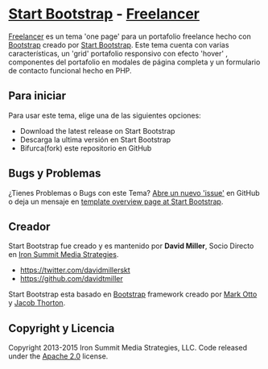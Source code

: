 # [Start Bootstrap](http://startbootstrap.com/) - [Freelancer](http://startbootstrap.com/template-overviews/freelancer/)

[Freelancer](http://startbootstrap.com/template-overviews/freelancer/) es un tema 'one page' para un portafolio freelance hecho con [Bootstrap](http://getbootstrap.com/) creado por [Start Bootstrap](http://startbootstrap.com/). Este tema cuenta con varias características, un 'grid' portafolio responsivo con efecto 'hover' , componentes del portafolio en modales de página completa y un formulario de contacto funcional hecho en PHP.

## Para iniciar

Para usar este tema, elige una de las siguientes opciones:
* Download the latest release on Start Bootstrap
* Descarga la ultima versión en Start Bootstrap
* Bifurca(fork) este repositorio en GitHub

## Bugs y Problemas

¿Tienes Problemas o Bugs con este Tema? [Abre un nuevo 'issue'](https://github.com/IronSummitMedia/startbootstrap-freelancer/issues) en GitHub o deja un mensaje en [template overview page at Start Bootstrap](http://startbootstrap.com/template-overviews/freelancer/).

## Creador

Start Bootstrap fue creado y es mantenido por **David Miller**, Socio Directo en [Iron Summit Media Strategies](http://www.ironsummitmedia.com/).

* https://twitter.com/davidmillerskt
* https://github.com/davidtmiller

Start Bootstrap esta basado en [Bootstrap](http://getbootstrap.com/) framework creado por [Mark Otto](https://twitter.com/mdo) y [Jacob Thorton](https://twitter.com/fat).

## Copyright y Licencia

Copyright 2013-2015 Iron Summit Media Strategies, LLC. Code released under the [Apache 2.0](https://github.com/IronSummitMedia/startbootstrap-freelancer/blob/gh-pages/LICENSE) license.